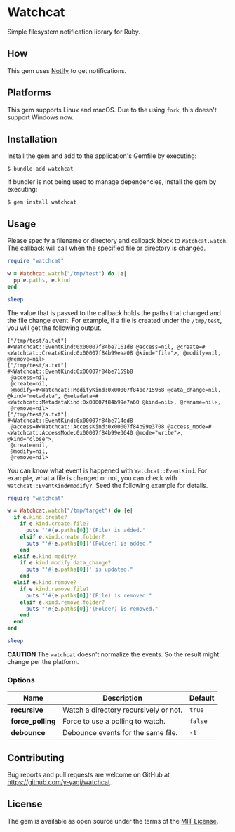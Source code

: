 # Watchcat

Simple filesystem notification library for Ruby.

## How

This gem uses [Notify](https://github.com/notify-rs/notify) to get notifications.

## Platforms

This gem supports Linux and macOS. Due to the using `fork`, this doesn't support Windows now.

## Installation

Install the gem and add to the application's Gemfile by executing:

    $ bundle add watchcat

If bundler is not being used to manage dependencies, install the gem by executing:

    $ gem install watchcat

## Usage

Please specify a filename or directory and callback block to `Watchcat.watch`. The callback will call when the specified file or directory is changed.

```ruby
require "watchcat"

w = Watchcat.watch("/tmp/test") do |e|
  pp e.paths, e.kind
end

sleep
```

The value that is passed to the callback holds the paths that changed and the file change event. For example, if a file is created under the `/tmp/test`, you will get the following output.

```
["/tmp/test/a.txt"]
#<Watchcat::EventKind:0x00007f84be7161d8 @access=nil, @create=#<Watchcat::CreateKind:0x00007f84b99eaa08 @kind="file">, @modify=nil, @remove=nil>
["/tmp/test/a.txt"]
#<Watchcat::EventKind:0x00007f84be7159b8
 @access=nil,
 @create=nil,
 @modify=#<Watchcat::ModifyKind:0x00007f84be715968 @data_change=nil, @kind="metadata", @metadata=#<Watchcat::MetadataKind:0x00007f84b99e7a60 @kind=nil>, @rename=nil>,
 @remove=nil>
["/tmp/test/a.txt"]
#<Watchcat::EventKind:0x00007f84be714dd8
 @access=#<Watchcat::AccessKind:0x00007f84b99e3708 @access_mode=#<Watchcat::AccessMode:0x00007f84b99e3640 @mode="write">, @kind="close">,
 @create=nil,
 @modify=nil,
 @remove=nil>
```

You can know what event is happened with `Watchcat::EventKind`. For example, what a file is changed or not, you can check with `Watchcat::EventKind#modify?`. Seed the following example for details.

```ruby
require "watchcat"

w = Watchcat.watch("/tmp/target") do |e|
  if e.kind.create?
    if e.kind.create.file?
      puts "'#{e.paths[0]}'(File) is added."
    elsif e.kind.create.folder?
      puts "'#{e.paths[0]}'(Folder) is added."
    end
  elsif e.kind.modify?
    if e.kind.modify.data_change?
      puts "'#{e.paths[0]}' is updated."
    end
  elsif e.kind.remove?
    if e.kind.remove.file?
      puts "'#{e.paths[0]}'(File) is removed."
    elsif e.kind.remove.folder?
      puts "'#{e.paths[0]}'(Folder) is removed."
    end
  end
end

sleep
```


**CAUTION** The `watchcat` doesn't normalize the events. So the result might change per the platform.


### Options

| Name                       | Description                              | Default           |
| -------------------------- | -----------------------------------------| ----------------- |
| **recursive**              | Watch a directory recursively or not.    | `true`            |
| **force_polling**          | Force to use a polling to watch.         | `false`           |
| **debounce**               | Debounce events for the same file.       | `-1`              |


## Contributing

Bug reports and pull requests are welcome on GitHub at https://github.com/y-yagi/watchcat.

## License

The gem is available as open source under the terms of the [MIT License](https://opensource.org/licenses/MIT).
